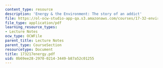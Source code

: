 ```yaml
---
content_type: resource
description: 'Energy & the Environment: The story of an addict'
file: https://ol-ocw-studio-app-qa.s3.amazonaws.com/courses/17-32-environmental-politics-and-policy-spring-2003/0b69ee28297002143449b87a52c01255_173217energy.pdf
file_type: application/pdf
learning_resource_types:
- Lecture Notes
ocw_type: OCWFile
parent_title: Lecture Notes
parent_type: CourseSection
resourcetype: Document
title: 173217energy.pdf
uid: 0b69ee28-2970-0214-3449-b87a52c01255
---
```

